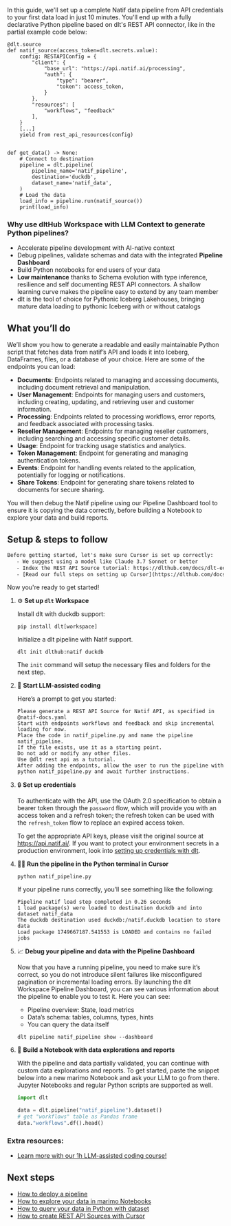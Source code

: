 In this guide, we'll set up a complete Natif data pipeline from API credentials to your first data load in just 10 minutes. You'll end up with a fully declarative Python pipeline based on dlt's REST API connector, like in the partial example code below:

```python-outcome
@dlt.source
def natif_source(access_token=dlt.secrets.value):
    config: RESTAPIConfig = {
        "client": {
            "base_url": "https://api.natif.ai/processing",
            "auth": {
                "type": "bearer",
                "token": access_token,
            }
        },
        "resources": [
            "workflows", "feedback"
        ],
    }
    [...]
    yield from rest_api_resources(config)


def get_data() -> None:
    # Connect to destination
    pipeline = dlt.pipeline(
        pipeline_name='natif_pipeline',
        destination='duckdb',
        dataset_name='natif_data', 
    )
    # Load the data
    load_info = pipeline.run(natif_source())
    print(load_info) 
```

### Why use dltHub Workspace with LLM Context to generate Python pipelines?

- Accelerate pipeline development with AI-native context
- Debug pipelines, validate schemas and data with the integrated **Pipeline Dashboard**
- Build Python notebooks for end users of your data
- **Low maintenance** thanks to Schema evolution with type inference, resilience and self documenting REST API connectors. A shallow learning curve makes the pipeline easy to extend by any team member
- dlt is the tool of choice for Pythonic Iceberg Lakehouses, bringing mature data loading to pythonic Iceberg with or without catalogs

## What you’ll do

We’ll show you how to generate a readable and easily maintainable Python script that fetches data from natif’s API and loads it into Iceberg, DataFrames, files, or a database of your choice. Here are some of the endpoints you can load:

- **Documents**: Endpoints related to managing and accessing documents, including document retrieval and manipulation.
- **User Management**: Endpoints for managing users and customers, including creating, updating, and retrieving user and customer information.
- **Processing**: Endpoints related to processing workflows, error reports, and feedback associated with processing tasks.
- **Reseller Management**: Endpoints for managing reseller customers, including searching and accessing specific customer details.
- **Usage**: Endpoint for tracking usage statistics and analytics.
- **Token Management**: Endpoint for generating and managing authentication tokens.
- **Events**: Endpoint for handling events related to the application, potentially for logging or notifications.
- **Share Tokens**: Endpoint for generating share tokens related to documents for secure sharing.

You will then debug the Natif pipeline using our Pipeline Dashboard tool to ensure it is copying the data correctly, before building a Notebook to explore your data and build reports.

## Setup & steps to follow

```default
Before getting started, let's make sure Cursor is set up correctly:
   - We suggest using a model like Claude 3.7 Sonnet or better
   - Index the REST API Source tutorial: https://dlthub.com/docs/dlt-ecosystem/verified-sources/rest_api/ and add it to context as **@dlt rest api**
   - [Read our full steps on setting up Cursor](https://dlthub.com/docs/dlt-ecosystem/llm-tooling/cursor-restapi#23-configuring-cursor-with-documentation)
```

Now you're ready to get started!

1. ⚙️ **Set up `dlt` Workspace**
    
    Install dlt with duckdb support:
    ```shell
    pip install dlt[workspace]
    ```

    Initialize a dlt pipeline with Natif support.
    ```shell
    dlt init dlthub:natif duckdb
    ```

    The `init` command will setup the necessary files and folders for the next step.
    
2. 🤠 **Start LLM-assisted coding**
    
    Here’s a prompt to get you started:
    
    ```prompt
    Please generate a REST API Source for Natif API, as specified in @natif-docs.yaml 
    Start with endpoints workflows and feedback and skip incremental loading for now. 
    Place the code in natif_pipeline.py and name the pipeline natif_pipeline. 
    If the file exists, use it as a starting point. 
    Do not add or modify any other files. 
    Use @dlt rest api as a tutorial. 
    After adding the endpoints, allow the user to run the pipeline with python natif_pipeline.py and await further instructions.
    ```

    
3. 🔒 **Set up credentials** 
    
    To authenticate with the API, use the OAuth 2.0 specification to obtain a bearer token through the `password` flow, which will provide you with an access token and a refresh token; the refresh token can be used with the `refresh_token` flow to replace an expired access token.
    
    To get the appropriate API keys, please visit the original source at https://api.natif.ai/.
    If you want to protect your environment secrets in a production environment, look into [setting up credentials with dlt](https://dlthub.com/docs/walkthroughs/add_credentials).
    
4. 🏃‍♀️ **Run the pipeline in the Python terminal in Cursor**
    
    ```shell
    python natif_pipeline.py
    ```
    
    If your pipeline runs correctly, you’ll see something like the following:
    
    ```shell
    Pipeline natif load step completed in 0.26 seconds
    1 load package(s) were loaded to destination duckdb and into dataset natif_data
    The duckdb destination used duckdb:/natif.duckdb location to store data
    Load package 1749667187.541553 is LOADED and contains no failed jobs
    ```
    
5. 📈 **Debug your pipeline and data with the Pipeline Dashboard**

    Now that you have a running pipeline, you need to make sure it’s correct, so you do not introduce silent failures like misconfigured pagination or incremental loading errors. By launching the dlt Workspace Pipeline Dashboard, you can see various information about the pipeline to enable you to test it. Here you can see:
    - Pipeline overview: State, load metrics
    - Data’s schema: tables, columns, types, hints
    - You can query the data itself
    
    ```shell
    dlt pipeline natif_pipeline show --dashboard
    ```
    
6. 🐍 **Build a Notebook with data explorations and reports**

    With the pipeline and data partially validated, you can continue with custom data explorations and reports. To get started, paste the snippet below into a new marimo Notebook and ask your LLM to go from there. Jupyter Notebooks and regular Python scripts are supported as well.

    
    ```python
    import dlt

   data = dlt.pipeline("natif_pipeline").dataset()
   # get "workflows" table as Pandas frame
   data."workflows".df().head()
    ```

### Extra resources:

- [Learn more with our 1h LLM-assisted coding course!](https://www.youtube.com/watch?v=GGid70rnJuM)

## Next steps

- [How to deploy a pipeline](https://dlthub.com/docs/walkthroughs/deploy-a-pipeline)
- [How to explore your data in marimo Notebooks](https://dlthub.com/docs/general-usage/dataset-access/marimo)
- [How to query your data in Python with dataset](https://dlthub.com/docs/general-usage/dataset-access/dataset)
- [How to create REST API Sources with Cursor](https://dlthub.com/docs/dlt-ecosystem/llm-tooling/cursor-restapi)
